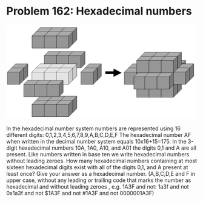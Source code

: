 # Problem 162: Hexadecimal numbers

![problem](problem.gif)

In the hexadecimal number system numbers are represented using 16
different digits: 0,1,2,3,4,5,6,7,8,9,A,B,C,D,E,F The hexadecimal number
AF when written in the decimal number system equals 10x16+15=175. In the
3-digit hexadecimal numbers 10A, 1A0, A10, and A01 the digits 0,1 and A
are all present. Like numbers written in base ten we write hexadecimal
numbers without leading zeroes. How many hexadecimal numbers containing
at most sixteen hexadecimal digits exist with all of the digits 0,1, and
A present at least once? Give your answer as a hexadecimal number.
(A,B,C,D,E and F in upper case, without any leading or trailing code
that marks the number as hexadecimal and without leading zeroes , e.g.
1A3F and not: 1a3f and not 0x1a3f and not \$1A3F and not \#1A3F and not
0000001A3F)